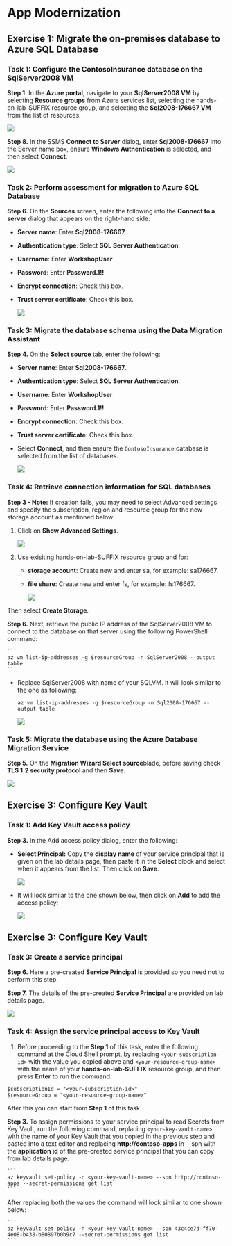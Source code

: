 # App Modernization

## Exercise 1: Migrate the on-premises database to Azure SQL Database

### Task 1: Configure the ContosoInsurance database on the SqlServer2008 VM

**Step 1.** In the **Azure portal**, navigate to your **SqlServer2008 VM** by selecting **Resource groups** from Azure services list, selecting the hands-on-lab-SUFFIX resource group, and selecting the **Sql2008-176667 VM** from the list of resources.

   ![](images/am1.png)

**Step 8.** In the SSMS **Connect to Server** dialog, enter **Sql2008-176667** into the Server name box, ensure **Windows Authentication** is selected, and then select **Connect**.

   ![](images/am2.png)

### Task 2: Perform assessment for migration to Azure SQL Database

**Step 6.** On the **Sources** screen, enter the following into the **Connect to a server** dialog that appears on the right-hand side:

   - **Server name**: Enter **Sql2008-176667**.
   - **Authentication type**: Select **SQL Server Authentication**.
   - **Username**: Enter **WorkshopUser**
   - **Password**: Enter **Password.1!!**
   - **Encrypt connection**: Check this box.
   - **Trust server certificate**: Check this box.
   
      ![](images/am3.png)
 
 ### Task 3: Migrate the database schema using the Data Migration Assistant
 
 **Step 4.** On the **Select source** tab, enter the following:

   - **Server name**: Enter **Sql2008-176667**.
   - **Authentication type**: Select **SQL Server Authentication**.
   - **Username**: Enter **WorkshopUser**
   - **Password**: Enter **Password.1!!**
   - **Encrypt connection**: Check this box.
   - **Trust server certificate**: Check this box.
   - Select **Connect**, and then ensure the `ContosoInsurance` database is selected from the list of databases.

      ![](images/am5.png)

### Task 4: Retrieve connection information for SQL databases

**Step 3 - Note:** If creation fails, you may need to select Advanced settings and specify the subscription, region and resource group for the new storage account as mentioned below:
1. Click on **Show Advanced Settings**.

      ![](images/am6.png)
      
2. Use exisiting hands-on-lab-SUFFIX resource group and for:
   - **storage account**: Create new and enter sa<uniqueid>, for example: sa176667.
   - **file share**: Create new and enter fs<uniqueid>, for example: fs176667.
      
     ![](images/am7.png)
     
 Then select **Create Storage**.
 
**Step 6.** Next, retrieve the public IP address of the SqlServer2008 VM to connect to the database on that server using the following PowerShell command:

    ```
    az vm list-ip-addresses -g $resourceGroup -n SqlServer2008 --output table
    ```
    
- Replace SqlServer2008 with name of your SQLVM. It will look similar to the one as following:

    ```
    az vm list-ip-addresses -g $resourceGroup -n Sql2008-176667 --output table
    ```
    
   ![](images/am8.png) 
   
### Task 5: Migrate the database using the Azure Database Migration Service

**Step 5.** On the **Migration Wizard Select source**blade, before saving check **TLS 1.2 security protocol** and then **Save**.
 
   ![](images/am9.png)

## Exercise 3: Configure Key Vault

### Task 1: Add Key Vault access policy

**Step 3.** In the Add access policy dialog, enter the following:
   - **Select Principal:** Copy the **display name** of your service principal that is given on the lab details page, then paste it in the **Select** block and select when it appears from the list. Then click on **Save**.
   
      ![](images/am10.png)

   - It will look similar to the one shown below, then click on **Add** to add the access policy:
   
      ![](images/am11.png)

## Exercise 3: Configure Key Vault

### Task 3: Create a service principal

**Step 6.** Here a pre-created **Service Principal** is provided so you need not to perform this step.

**Step 7.** The details of the pre-created **Service Principal** are provided on lab details page.

  ![](images/am12.png)

### Task 4: Assign the service principal access to Key Vault

1. Before proceeding to the **Step 1** of this task, enter the following command at the Cloud Shell prompt, by replacing `<your-subscription-id>` with the value you copied above and `<your-resource-group-name>` with the name of your **hands-on-lab-SUFFIX** resource group, and then press **Enter** to run the command:

```
$subscriptionId = "<your-subscription-id>"
$resourceGroup = "<your-resource-group-name>"
```
After this you can start from **Step 1** of this task.

**Step 3.** To assign permissions to your service principal to read Secrets from Key Vault, run the following command, replacing `<your-key-vault-name>` with the name of your Key Vault that you copied in the previous step and pasted into a text editor and replacing **http://contoso-apps** in --spn with the **application id** of the pre-created service principal that you can copy from lab details page.

    ```
    az keyvault set-policy -n <your-key-vault-name> --spn http://contoso-apps --secret-permissions get list
    ```
 
 After replacing both the values the command will look similar to one shown below:
 
    ```
    az keyvault set-policy -n <your-key-vault-name> --spn 43c4ce7d-ff70-4e08-b438-b80897b0b9c7 --secret-permissions get list
    ```
 


